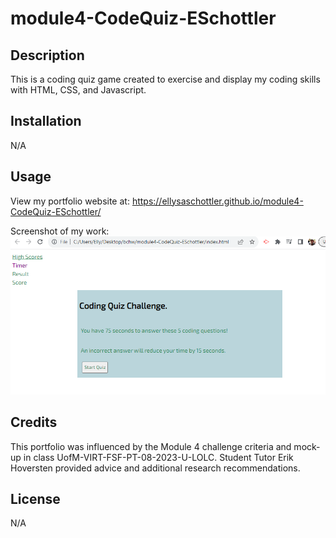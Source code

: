# module4-CodeQuiz-ESchottler

## Description

This is a coding quiz game created to exercise and display my coding skills with HTML, CSS, and Javascript.



## Installation

N/A

## Usage

View my portfolio website at: https://ellysaschottler.github.io/module4-CodeQuiz-ESchottler/


Screenshot of my work: ![Screenshot](/assets/Screenshot-Module-4.png)

## Credits

This portfolio was influenced by the Module 4 challenge criteria and mock-up in class UofM-VIRT-FSF-PT-08-2023-U-LOLC.  Student Tutor Erik Hoversten provided advice and additional research recommendations.  

## License

N/A